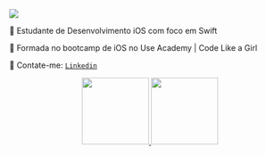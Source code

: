 <img src="https://i.imgur.com/e1RNm7g.gif">

📲 Estudante de Desenvolvimento iOS com foco em Swift

💙 Formada no bootcamp de iOS no Use Academy | Code Like a Girl 

💌 Contate-me: [ `Linkedin`](https://www.linkedin.com/in/juliateles22/ " `Linkedin`")

<div align="center">
  <a href="https://github.com/juliateles99">
  <img height="120em" src="https://github-readme-stats.vercel.app/api?username=juliateles99&show_icons=true&theme=dark&include_all_commits=true&count_private=true"/>
  <img height="120em" src="https://github-readme-stats.vercel.app/api/top-langs/?username=juliateles99&layout=compact&langs_count=7&theme=dark"/>
</div>
